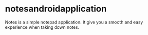 # notesandroidapplication
Notes is a simple notepad application. It give you a smooth and easy experience when taking down notes.
